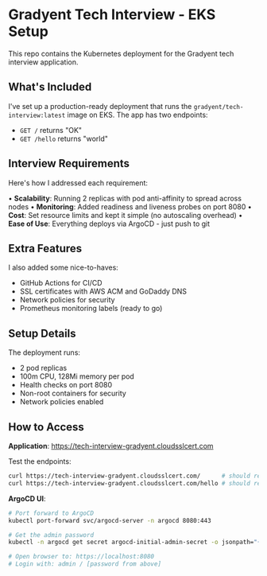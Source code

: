 # Gradyent Tech Interview - EKS Setup

This repo contains the Kubernetes deployment for the Gradyent tech interview application.

## What's Included

I've set up a production-ready deployment that runs the `gradyent/tech-interview:latest` image on EKS. The app has two endpoints:
- `GET /` returns "OK" 
- `GET /hello` returns "world"

## Interview Requirements

Here's how I addressed each requirement:

• **Scalability**: Running 2 replicas with pod anti-affinity to spread across nodes
• **Monitoring**: Added readiness and liveness probes on port 8080
• **Cost**: Set resource limits and kept it simple (no autoscaling overhead)
• **Ease of Use**: Everything deploys via ArgoCD - just push to git

## Extra Features

I also added some nice-to-haves:
* GitHub Actions for CI/CD
* SSL certificates with AWS ACM and GoDaddy DNS
* Network policies for security
* Prometheus monitoring labels (ready to go)

## Setup Details

The deployment runs:
* 2 pod replicas
* 100m CPU, 128Mi memory per pod
* Health checks on port 8080
* Non-root containers for security
* Network policies enabled

## How to Access

**Application**: https://tech-interview-gradyent.cloudsslcert.com

Test the endpoints:
```bash
curl https://tech-interview-gradyent.cloudsslcert.com/      # should return "OK"
curl https://tech-interview-gradyent.cloudsslcert.com/hello # should return "world"
```

**ArgoCD UI**: 
```bash
# Port forward to ArgoCD
kubectl port-forward svc/argocd-server -n argocd 8080:443

# Get the admin password
kubectl -n argocd get secret argocd-initial-admin-secret -o jsonpath="{.data.password}" | base64 -d

# Open browser to: https://localhost:8080
# Login with: admin / [password from above]
```
